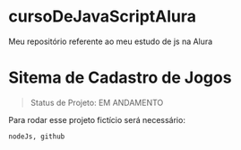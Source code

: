 # cursoDeJavaScriptAlura
Meu repositório referente ao meu estudo de js na Alura

# Sitema de Cadastro de Jogos

>Status de Projeto: EM ANDAMENTO

Para rodar esse projeto fictício será necessário:

````
nodeJs, github
